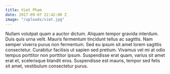 ```yaml
---
title: Viet Pham
date: 2017-09-07 22:42:00 Z
image: "/uploads/viet.jpg"
---
```


Nullam volutpat quam a auctor dictum. Aliquam tempor gravida interdum. Duis quis urna velit. Mauris fermentum tincidunt tellus ac sagittis. Nam semper viverra purus non fermentum. Sed eu ipsum sit amet lorem sagittis consectetur. Curabitur facilisis ut sapien sed pretium. Vivamus vel mi at odio tempus porttitor non porttitor ipsum. Suspendisse erat quam, varius sit amet erat et, scelerisque blandit eros. Suspendisse est mauris, tempor sed felis sit amet, vestibulum consectetur purus.
